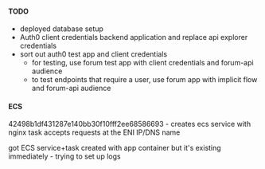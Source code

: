 #### TODO

- deployed database setup
- Auth0 client credentials backend application and replace api explorer credentials
- sort out auth0 test app and client credentials
  - for testing, use forum test app with client credentials and forum-api audience
  - to test endpoints that require a user, use forum app with implicit flow and forum-api audience


#### ECS
42498b1df431287e140bb30f10fff2ee68586693 - creates ecs service with nginx task
accepts requests at the ENI IP/DNS name

got ECS service+task created with app container but it's existing immediately - trying to set up logs